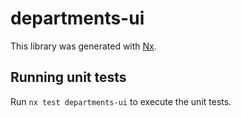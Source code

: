 # departments-ui

This library was generated with [Nx](https://nx.dev).

## Running unit tests

Run `nx test departments-ui` to execute the unit tests.
